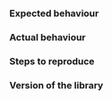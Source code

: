 ### Expected behaviour


### Actual behaviour


### Steps to reproduce


### Version of the library

